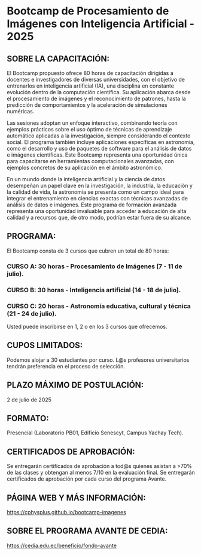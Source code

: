 # Bootcamp de Procesamiento de Imágenes con Inteligencia Artificial - 2025

## SOBRE LA CAPACITACIÓN:
El Bootcamp propuesto ofrece 80 horas de capacitación dirigidas a docentes e investigadores de diversas universidades, con el objetivo de entrenarlos en inteligencia artificial (IA), una disciplina en constante evolución dentro de la computación científica. Su aplicación abarca desde el procesamiento de imágenes y el reconocimiento de patrones, hasta la predicción de comportamientos y la aceleración de simulaciones numéricas.

Las sesiones adoptan un enfoque interactivo, combinando teoría con ejemplos prácticos sobre el uso óptimo de técnicas de aprendizaje automático aplicadas a la investigación, siempre considerando el contexto social. El programa también incluye aplicaciones específicas en astronomía, como el desarrollo y uso de paquetes de software para el análisis de datos e imágenes científicas. Este Bootcamp representa una oportunidad única para capacitarse en herramientas computacionales avanzadas, con ejemplos concretos de su aplicación en el ámbito astronómico.

En un mundo donde la inteligencia artificial y la ciencia de datos desempeñan un papel clave en la investigación, la industria, la educación y la calidad de vida, la astronomía se presenta como un campo ideal para integrar el entrenamiento en ciencias exactas con técnicas avanzadas de análisis de datos e imágenes. Este programa de formación avanzada representa una oportunidad invaluable para acceder a educación de alta calidad y a recursos que, de otro modo, podrían estar fuera de su alcance.

## PROGRAMA:
El Bootcamp consta de 3 cursos que cubren un total de 80 horas:

### CURSO A: 30 horas - Procesamiento de Imágenes (7 - 11 de julio).

### CURSO B: 30 horas - Inteligencia artificial (14 - 18 de julio).

### ⁠CURSO C: 20 horas - Astronomía educativa, cultural y técnica (21 - 24 de julio).

Usted puede inscribirse en 1, 2 o en los 3 cursos que ofrecemos.

## CUPOS LIMITADOS:
Podemos alojar a 30 estudiantes por curso. L@s profesores universitarios tendrán preferencia en el proceso de selección.

## PLAZO MÁXIMO DE POSTULACIÓN:
2 de julio de 2025

## FORMATO:
Presencial (Laboratorio PB01, Edificio Senescyt, Campus Yachay Tech).

## CERTIFICADOS DE APROBACIÓN:
Se entregarán certificados de aprobación a tod@s quienes asistan a >70% de las clases y obtengan al menos 7/10 en la evaluación final.
Se entregarán certificados de aprobación por cada curso del programa Avante.

## PÁGINA WEB Y MÁS INFORMACIÓN:
https://cphysplus.github.io/bootcamp-imagenes

## SOBRE EL PROGRAMA AVANTE DE CEDIA:
https://cedia.edu.ec/beneficio/fondo-avante
